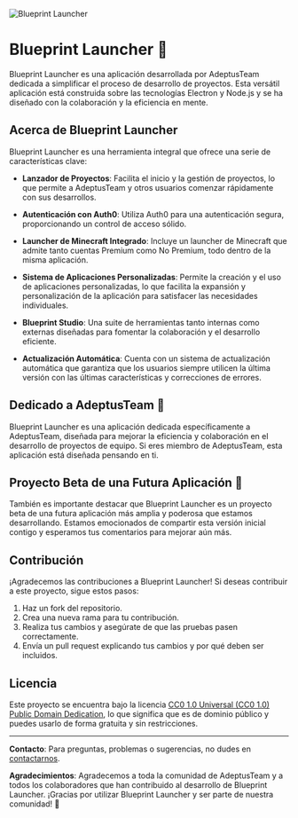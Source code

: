 ![Blueprint Launcher](https://github.com/AdeptusTeam/Blueprint-Launcher/blob/main/blueprint_title.png)

# Blueprint Launcher 🚀

Blueprint Launcher es una aplicación desarrollada por AdeptusTeam dedicada a simplificar el proceso de desarrollo de proyectos. Esta versátil aplicación está construida sobre las tecnologías Electron y Node.js y se ha diseñado con la colaboración y la eficiencia en mente.

## Acerca de Blueprint Launcher

Blueprint Launcher es una herramienta integral que ofrece una serie de características clave:

- **Lanzador de Proyectos**: Facilita el inicio y la gestión de proyectos, lo que permite a AdeptusTeam y otros usuarios comenzar rápidamente con sus desarrollos.

- **Autenticación con Auth0**: Utiliza Auth0 para una autenticación segura, proporcionando un control de acceso sólido.

- **Launcher de Minecraft Integrado**: Incluye un launcher de Minecraft que admite tanto cuentas Premium como No Premium, todo dentro de la misma aplicación.

- **Sistema de Aplicaciones Personalizadas**: Permite la creación y el uso de aplicaciones personalizadas, lo que facilita la expansión y personalización de la aplicación para satisfacer las necesidades individuales.

- **Blueprint Studio**: Una suite de herramientas tanto internas como externas diseñadas para fomentar la colaboración y el desarrollo eficiente.

- **Actualización Automática**: Cuenta con un sistema de actualización automática que garantiza que los usuarios siempre utilicen la última versión con las últimas características y correcciones de errores.

## Dedicado a AdeptusTeam 🤝

Blueprint Launcher es una aplicación dedicada específicamente a AdeptusTeam, diseñada para mejorar la eficiencia y colaboración en el desarrollo de proyectos de equipo. Si eres miembro de AdeptusTeam, esta aplicación está diseñada pensando en ti.

## Proyecto Beta de una Futura Aplicación 🔮

También es importante destacar que Blueprint Launcher es un proyecto beta de una futura aplicación más amplia y poderosa que estamos desarrollando. Estamos emocionados de compartir esta versión inicial contigo y esperamos tus comentarios para mejorar aún más.

## Contribución

¡Agradecemos las contribuciones a Blueprint Launcher! Si deseas contribuir a este proyecto, sigue estos pasos:

1. Haz un fork del repositorio.
2. Crea una nueva rama para tu contribución.
3. Realiza tus cambios y asegúrate de que las pruebas pasen correctamente.
4. Envía un pull request explicando tus cambios y por qué deben ser incluidos.

## Licencia

Este proyecto se encuentra bajo la licencia [CC0 1.0 Universal (CC0 1.0) Public Domain Dedication](https://creativecommons.org/publicdomain/zero/1.0/), lo que significa que es de dominio público y puedes usarlo de forma gratuita y sin restricciones.

-------------------------------------------------------

**Contacto**: Para preguntas, problemas o sugerencias, no dudes en [contactarnos](mailto:adeptusteam.contact@gmail.com).

**Agradecimientos**: Agradecemos a toda la comunidad de AdeptusTeam y a todos los colaboradores que han contribuido al desarrollo de Blueprint Launcher. ¡Gracias por utilizar Blueprint Launcher y ser parte de nuestra comunidad! 👏
